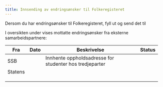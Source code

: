 ```yaml
---
title: Innsending av endringsønsker til Folkeregisteret
---
```

Dersom du har endringsønsker til Folkeregisteret, fyll ut <dette skjemaet> og send det til 
  
  I oversikten under vises mottatte endringsønsker fra eksterne samarbeidspartnere:
  
| Fra | Dato | Beskrivelse |Status | 
|------------|-------------------------------------|----------------|----------------|
|SSB||Innhente oppholdsadresse for studenter hos tredjeparter||
|Statens|||
||||
||||
|||| 
